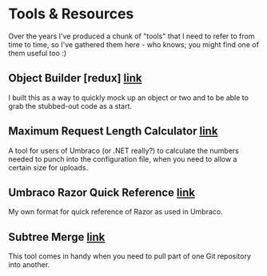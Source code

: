 Tools & Resources
=================

Over the years I've produced a chunk of "tools" that I need
to refer to from time to time, so I've gathered them here - who knows;
you might find one of them useful too :)

Object Builder [redux] [link][OBJRDX]
----------------------

I built this as a way to quickly mock up an object or two
and to be able to grab the stubbed-out code as a start.

[OBJRDX]: /resources/objredux/


Maximum Request Length Calculator [link][MAXLEN]
---------------------------------

A tool for users of Umbraco (or .NET really?) to calculate the
numbers needed to punch into the configuration file, when you
need to allow a certain size for uploads.

[MAXLEN]: /resources/umbraco/maxrequestlength/


Umbraco Razor Quick Reference [link][RAZREF]
-----------------------------

My own format for quick reference of Razor as used in Umbraco.

[RAZREF]: /resources/umbraco/razor-reference/


Subtree Merge [link][SUBMERGE]
-------------

This tool comes in handy when you need to pull part of one Git
repository into another.

[SUBMERGE]: /resources/subtree-merge/


<data data-slug="resources"></data>

